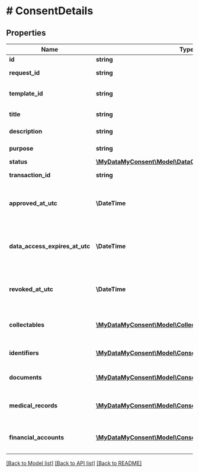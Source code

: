 # # ConsentDetails

## Properties

Name | Type | Description | Notes
------------ | ------------- | ------------- | -------------
**id** | **string** | Consent id. |
**request_id** | **string** | Consent request id. |
**template_id** | **string** | Consent request template id. | [optional]
**title** | **string** | Consent title. |
**description** | **string** | Consent description. |
**purpose** | **string** | Consent purpose. | [optional]
**status** | [**\MyDataMyConsent\Model\DataConsentStatus**](DataConsentStatus.md) |  |
**transaction_id** | **string** | Transaction id. | [optional]
**approved_at_utc** | **\DateTime** | Consent approval datetime in UTC timezone. |
**data_access_expires_at_utc** | **\DateTime** | Data access expiration datetime in UTC timezone. |
**revoked_at_utc** | **\DateTime** | Consent revocation datetime in UTC timezone. | [optional]
**collectables** | [**\MyDataMyConsent\Model\CollectibleTypes[]**](CollectibleTypes.md) | List of supported collectible types. |
**identifiers** | [**\MyDataMyConsent\Model\ConsentedIdentifier[]**](ConsentedIdentifier.md) | Consented identity details. | [optional]
**documents** | [**\MyDataMyConsent\Model\ConsentedDocument[]**](ConsentedDocument.md) | List of consented documents. | [optional]
**medical_records** | [**\MyDataMyConsent\Model\ConsentedMedicalRecord[]**](ConsentedMedicalRecord.md) | List of consented medical records. | [optional]
**financial_accounts** | [**\MyDataMyConsent\Model\ConsentedFinancialAccountField[]**](ConsentedFinancialAccountField.md) | List of consented financial accounts. | [optional]

[[Back to Model list]](../../README.md#models) [[Back to API list]](../../README.md#endpoints) [[Back to README]](../../README.md)
